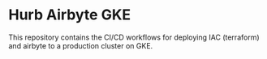 # Hurb Airbyte GKE

This repository contains the CI/CD workflows for deploying IAC (terraform) and airbyte to a production cluster on GKE.
